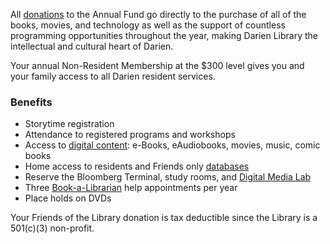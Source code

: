 <div class="row margin-bottom-10">
<div class="col-md-10 col-md-offset-1">

All [donations](/donations "Make a Donation") to the Annual Fund go directly to the purchase of all of the books, movies, and technology as well as the support of countless programming opportunities throughout the year, making Darien Library the intellectual and cultural heart of Darien.

Your annual Non-Resident Membership at the $300 level gives you and your family access to all Darien resident services.

### Benefits
* Storytime registration
* Attendance to registered programs and workshops
* Access to [digital content](/link-needed "digital content"): e-Books, eAudiobooks, movies, music, comic books
* Home access to residents and Friends only [databases](/research "databases")
* Reserve the Bloomberg Terminal, study rooms, and [Digital Media Lab](/dml "Digital Media Lab")
* Three [Book-a-Librarian](/book-librarian "Book-a-Librarian") help appointments per year 
* Place holds on DVDs

Your Friends of the Library donation is tax deductible since the Library is a 501(c)(3) non-profit.

<div>
	<div id="bbox-root">
		&nbsp;</div>
	<script type="text/javascript">
       window.bboxInit = function () {
           bbox.showForm('5bc54255-c66b-4f0d-9076-7e9d405b2e2b');
       };
       (function () {
           var e = document.createElement('script'); e.async = true;
           e.src = 'https://bbox.blackbaudhosting.com/webforms/bbox-min.js';
           document.getElementsByTagName('head')[0].appendChild(e);
       } ());
</script></div>

</div>
</div>
